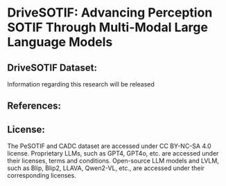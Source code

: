 # DriveSOTIF: Advancing Perception SOTIF Through Multi-Modal Large Language Models



## DriveSOTIF Dataset:
Information regarding this research will be released






## References:


## License:
The PeSOTIF and CADC dataset are accessed under CC BY-NC-SA 4.0 license. Proprietary LLMs, such as GPT4, GPT4o, etc. are accessed under their licenses, terms and conditions. Open-source LLM models and LVLM, such as Blip, Blip2, LLAVA, Qwen2-VL, etc., are accessed under their corresponding licenses.
